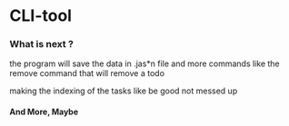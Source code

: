 # CLI-tool

### What is next ?
the program will save the data in .jas*n file
and more commands like the remove command that will remove a todo

making the indexing of the tasks like be good not messed up

#### And More, Maybe
